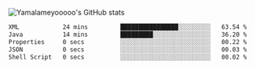 ![Yamalameyooooo's GitHub stats](https://github-readme-stats.vercel.app/api?username=yamalameyooooo&theme=transparent&show_icons=true\&show=reviews,discussions_started,discussions_answered,prs_merged,prs_merged_percentage)

<!--START_SECTION:waka-->

```txt
XML            24 mins         ████████████████░░░░░░░░░   63.54 %
Java           14 mins         █████████░░░░░░░░░░░░░░░░   36.20 %
Properties     0 secs          ░░░░░░░░░░░░░░░░░░░░░░░░░   00.22 %
JSON           0 secs          ░░░░░░░░░░░░░░░░░░░░░░░░░   00.03 %
Shell Script   0 secs          ░░░░░░░░░░░░░░░░░░░░░░░░░   00.02 %
```

<!--END_SECTION:waka-->
